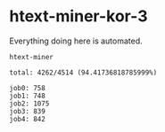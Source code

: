 # htext-miner-kor-3

Everything doing here is automated.

```
htext-miner

total: 4262/4514 (94.41736818785999%)

job0: 758
job1: 748
job2: 1075
job3: 839
job4: 842
```